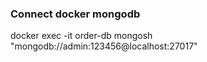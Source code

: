 ### Connect docker mongodb
docker exec -it order-db mongosh "mongodb://admin:123456@localhost:27017"